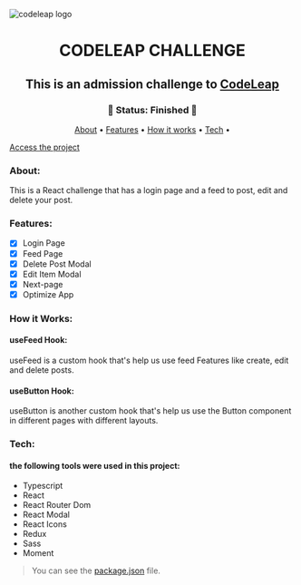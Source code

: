 ![codeleap logo](https://github.com/gustavosgdev/codeleap-challenge/blob/main/assets/codeleap-logo.png)

<h1 align="center" href> CODELEAP CHALLENGE </h1>
<h2 align="center"> This is an admission challenge to <a href="https://www.codeleap.co.uk/">CodeLeap</a>
</h2>

<h3 align="center">
  🚀 Status: Finished 🚀
</h3>

<p align="center">
 <a href="#about">About</a> •
 <a href="#features">Features</a> • 
 <a href="#how-it-works">How it works</a> • 
 <a href="#tech">Tech</a> • 
</p>

[Access the project](https://codeleap-challenge.vercel.app/)
### About:
This is a React challenge that has a login page and a feed to post, edit and delete your post. 

### Features:

- [x] Login Page
- [x] Feed Page
- [x] Delete Post Modal
- [x] Edit Item Modal
- [x] Next-page
- [x] Optimize App

### How it Works:

#### useFeed Hook:
useFeed is a custom hook that's help us use feed Features like create, edit and delete posts.
#### useButton Hook:
useButton is another custom hook that's help us use the Button component in different pages with different layouts.
### Tech:
#### the following tools were used in this project:

- Typescript
- React
- React Router Dom
- React Modal
- React Icons
- Redux
- Sass
- Moment
> You can see the [package.json](https://github.com/gustavosgdev/codeleap-challenge/blob/main/package.json) file.
